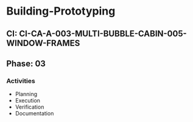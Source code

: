 # Building-Prototyping

## CI: CI-CA-A-003-MULTI-BUBBLE-CABIN-005-WINDOW-FRAMES
## Phase: 03

### Activities
- Planning
- Execution
- Verification
- Documentation
